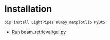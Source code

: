 # Installation 

```sh
pip install LightPipes numpy matplotlib PyQt5
```

* Run beam_retrieval/gui.py